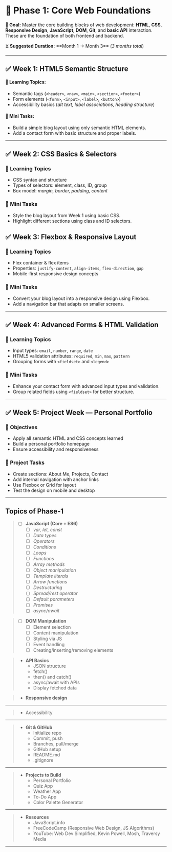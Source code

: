 # 🌼 Phase 1: Core Web Foundations

**🎯 Goal:** Master the core building blocks of web development: **HTML**, **CSS**, **Responsive Design**, **JavaScript**, **DOM**, **Git**, and **basic API** interaction. These are the foundation of both frontend and backend.

⏳ **Suggested Duration:** ==Month 1 → Month 3== (*3 months total*)

---

## ✅ Week 1: HTML5 Semantic Structure

#### 🎯 Learning Topics:
- Semantic tags (`<header>`, `<nav>`, `<main>`, `<section>`, `<footer>`)
- Form elements (`<form>`, `<input>`, `<label>`, `<button>`)
- Accessibility basics (*alt text, label associations, heading structure*)

#### 🧩 Mini Tasks:
- Build a simple blog layout using only semantic HTML elements.    
- Add a contact form with basic structure and proper labels.

---

## ✅ Week 2: CSS Basics & Selectors

### 🎯 Learning Topics
- CSS syntax and structure    
- Types of selectors: element, class, ID, group    
- Box model: _margin, border, padding, content_    

### 🧩 Mini Tasks
- Style the blog layout from Week 1 using basic CSS.    
- Highlight different sections using class and ID selectors.

## ✅ Week 3: Flexbox & Responsive Layout

### 🎯 Learning Topics

- Flex container & flex items    
- Properties: `justify-content`, `align-items`, `flex-direction`, `gap`    
- Mobile-first responsive design concepts    

### 🧩 Mini Tasks
- Convert your blog layout into a responsive design using Flexbox.    
- Add a navigation bar that adapts on smaller screens.

---

## ✅ Week 4: Advanced Forms & HTML Validation

### 🎯 Learning Topics
- Input types: `email`, `number`, `range`, `date`    
- HTML5 validation attributes: `required`, `min`, `max`, `pattern`    
- Grouping forms with `<fieldset>` and `<legend>`    

### 🧩 Mini Tasks
- Enhance your contact form with advanced input types and validation.    
- Group related fields using `<fieldset>` for better structure.

---

## ✅ Week 5: Project Week — Personal Portfolio

### 🎯 Objectives
- Apply all semantic HTML and CSS concepts learned   
- Build a personal portfolio homepage    
- Ensure accessibility and responsiveness    

### 🧩 Project Tasks
- Create sections: About Me, Projects, Contact    
- Add internal navigation with anchor links    
- Use Flexbox or Grid for layout    
- Test the design on mobile and desktop

---



## Topics of Phase-1

> - [ ] **JavaScript (Core + ES6)**
> 	- [ ] *var, let, const*
> 	- [ ] *Data types*
> 	- [ ] *Operators*
> 	- [ ] *Conditions*
> 	- [ ] *Loops*
> 	- [ ] *Functions*
> 	- [ ] *Array methods*
> 	- [ ] *Object manipulation*
> 	- [ ] *Template literals*
> 	- [ ] *Arrow functions*
> 	- [ ] *Destructuring*
> 	- [ ] *Spread/rest operator*
> 	- [ ] *Default parameters*
> 	- [ ] *Promises*
> 	- [ ] *async/await*

> - [ ] **DOM Manipulation**
> 	- [ ] Element selection
> 	- [ ] Content manipulation
> 	- [ ] Styling via JS
> 	- [ ] Event handling
> 	- [ ] Creating/inserting/removing elements

> - **API Basics**
> 	- JSON structure
> 	- fetch()
> 	- then() and catch()
> 	- async/await with APIs
> 	- Display fetched data


> - **Responsive design**

---

> - Accessibility

---

> - **Git & GitHub**
> 	- Initialize repo    
> 	- Commit, push    
> 	- Branches, pull/merge    
> 	- GitHub setup    
> 	- README.md    
> 	- .gitignore    

---

> - **Projects to Build**
> 	- Personal Portfolio    
> 	- Quiz App    
> 	- Weather App    
> 	- To-Do App    
> 	- Color Palette Generator    

---

> - **Resources**
> 	- JavaScript.info    
> 	- FreeCodeCamp (Responsive Web Design, JS Algorithms)    
> 	- YouTube: Web Dev Simplified, Kevin Powell, Mosh, Traversy Media

---